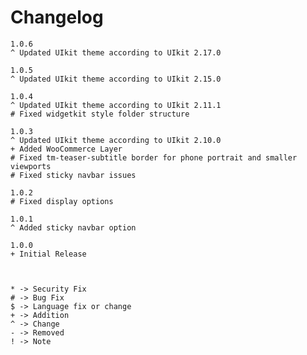 # Changelog

    1.0.6
    ^ Updated UIkit theme according to UIkit 2.17.0

    1.0.5
    ^ Updated UIkit theme according to UIkit 2.15.0

    1.0.4
    ^ Updated UIkit theme according to UIkit 2.11.1
    # Fixed widgetkit style folder structure

    1.0.3
    ^ Updated UIkit theme according to UIkit 2.10.0
    + Added WooCommerce Layer
    # Fixed tm-teaser-subtitle border for phone portrait and smaller viewports
    # Fixed sticky navbar issues

    1.0.2
    # Fixed display options

    1.0.1
    ^ Added sticky navbar option

	1.0.0
	+ Initial Release



	* -> Security Fix
	# -> Bug Fix
	$ -> Language fix or change
	+ -> Addition
	^ -> Change
	- -> Removed
	! -> Note
